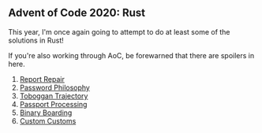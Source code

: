 ## Advent of Code 2020: Rust

This year, I'm once again going to attempt to do at least some of the solutions in Rust!

If you're also working through AoC, be forewarned that there are spoilers in here.

1. [Report Repair](src/day_one/)
2. [Password Philosophy](src/day_two/)
3. [Toboggan Trajectory](src/day_three/)
4. [Passport Processing](src/day_four/)
5. [Binary Boarding](src/day_five/)
6. [Custom Customs](src/day_six/)

